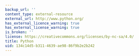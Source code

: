 ```yaml
---
backup_url: ''
content_type: external-resource
external_url: http://www.python.org/
has_external_licence_warning: true
has_external_license_warning: true
is_broken: ''
license: https://creativecommons.org/licenses/by-nc-sa/4.0/
title: Python
uid: 134c14d5-b311-4639-ae98-86f9b2e2b242
---
```

